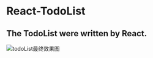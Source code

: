 # React-TodoList

## The TodoList were written by React.

![todoList最终效果图](http://upload-images.jianshu.io/upload_images/1860303-447a77f7b0cd99e2.png?imageMogr2/auto-orient/strip%7CimageView2/2/w/1240)

